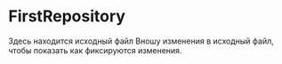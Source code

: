 # FirstRepository
Здесь находится исходный файл
Вношу изменения в исходный файл, чтобы показать как фиксируются изменения.
